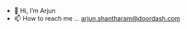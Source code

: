 - 👋 Hi, I’m Arjun 
- 📫 How to reach me ... arjun.shantharam@doordash.com

<!---
arjuns-dd/arjuns-dd is a ✨ special ✨ repository because its `README.md` (this file) appears on your GitHub profile.
You can click the Preview link to take a look at your changes.
--->

